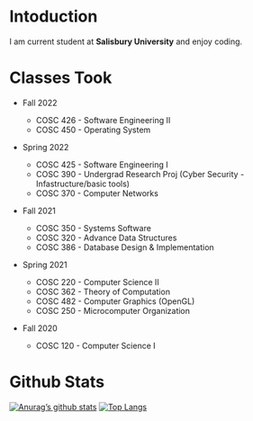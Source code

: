 # Intoduction
I am current student at **Salisbury University** and enjoy coding.

# Classes Took
- Fall 2022
  - COSC 426 - Software Engineering II
  - COSC 450 - Operating System

- Spring 2022
  - COSC 425 - Software Engineering I
  - COSC 390 - Undergrad Research Proj (Cyber Security - Infastructure/basic tools)
  - COSC 370 - Computer Networks

- Fall 2021
  - COSC 350 - Systems Software
  - COSC 320 - Advance Data Structures
  - COSC 386 - Database Design & Implementation

- Spring 2021
  - COSC 220 - Computer Science II
  - COSC 362 - Theory of Computation
  - COSC 482 - Computer Graphics (OpenGL)
  - COSC 250 - Microcomputer Organization

- Fall 2020
  - COSC 120 - Computer Science I

# Github Stats
[![Anurag’s github stats](https://github-readme-stats.vercel.app/api?username=JungAn2)](https://github.com/JungAn2)
[![Top Langs](https://github-readme-stats.vercel.app/api/top-langs/?username=JungAn2&layout=compact)](https://github.com/JungAn2)

